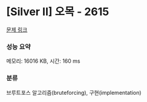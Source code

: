 # [Silver II] 오목 - 2615 

[문제 링크](https://www.acmicpc.net/problem/2615) 

### 성능 요약

메모리: 16016 KB, 시간: 160 ms

### 분류

브루트포스 알고리즘(bruteforcing), 구현(implementation)

